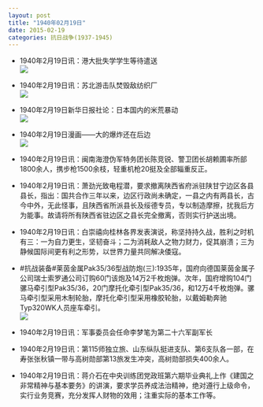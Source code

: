 ```yaml
---
layout: post
title: "1940年02月19日"
date: 2015-02-19
categories: 抗日战争(1937-1945)
---
```


<meta name="referrer" content="no-referrer" />

- 1940年2月19日讯：港大批失学学生等待遣送 <br/><img src="https://ww3.sinaimg.cn/large/aca367d8jw1epf2c1qmd6j205j06faac.jpg" />

- 1940年2月19日讯：苏北游击队焚毁敌纺织厂 <br/><img src="https://ww3.sinaimg.cn/large/aca367d8jw1epf0lq00qpj205o0bedge.jpg" />

- 1940年2月19日新华日报社论：日本国内的米荒暴动 <br/><img src="https://ww1.sinaimg.cn/large/aca367d8jw1epeyvk53otj211f0h27bj.jpg" />

- 1940年2月19日漫画——大的爆炸还在后边 <br/><img src="https://ww1.sinaimg.cn/large/aca367d8jw1epex4tpw2oj20ds0cn75d.jpg" />

- 1940年2月19日讯：闽南海澄伪军特务团长陈竞锐、警卫团长胡赖圃率所部1800余人，携步枪1500余枝，轻重机枪20挺及全部辎重反正。 

- 1940年2月19日讯：萧劲光致电程潜，要求撤离陕西省府派驻陕甘宁边区各县县长，指出：国共合作三年以来，边区行政尚未确定，一县之内有两县长，古今中外，无此怪事，且陕西省所派县长及绥德专员，专以制造摩擦，扰我后方为能事。故请将所有陕西省驻边区之县长完全撤离，否则实行护送出境。 

- 1940年2月19日讯：白崇禧向桂林各界发表演说，称坚持持久战，胜利之时机有三：一为自力更生，坚韧奋斗；二为消耗敌人之物力财力，促其崩溃；三为静候国际间更有利之形势，以世界力量共同解决倭寇。 

- #抗战装备#莱茵金属Pak35/36型战防炮(三):1935年，国府向德国莱茵金属子公司瑞士索罗通公司订购60门该炮及14万2千枚炮弹。次年，国府增购104门骡马牵引型Pak35/36，20门摩托化牵引型Pak35/36，和12万4千枚炮弹。骡马牵引型采用木制轮胎，摩托化牵引型采用橡胶轮胎，以戴姆勒奔驰Typ320WK人员座车牵引。 <br/><img src="https://ww1.sinaimg.cn/large/aca367d8jw1epefszys3rj207r0jrgnl.jpg" />

- 1940年2月19日讯：军事委员会任命李梦笔为第二十六军副军长 

- 1940年2月19日讯：第115师独立旅、山东纵队挺进支队、第6支队各一部，在寿张张秋镇一带与高树勋部第13旅发生冲突，高树勋部损失400余人。  

- 1940年2月19日讯：蒋介石在中央训练团党政班第六期毕业典礼上作《建国之非常精神与基本要务》的讲演，要求学员养成法治精神，绝对遵行上级命令，实行业务竞赛，充分发挥人财物的效用；注重实际的基本工作等。 

